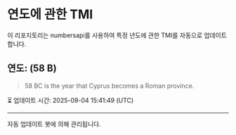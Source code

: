 
# 연도에 관한 TMI

이 리포지토리는 numbersapi를 사용하여 특정 년도에 관한 TMI를 자동으로 업데이트합니다.

## 연도: (58 B)
> 58 BC is the year that Cyprus becomes a Roman province.

⏳ 업데이트 시간: 2025-09-04 15:41:49 (UTC)

---
자동 업데이트 봇에 의해 관리됩니다.
